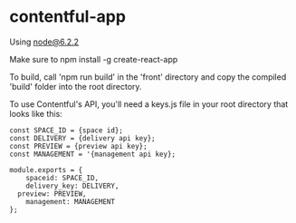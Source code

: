 # contentful-app

Using node@6.2.2

Make sure to npm install -g create-react-app

To build, call 'npm run build' in the 'front' directory and copy the compiled 'build' folder into the root directory.

To use Contentful's API, you'll need a keys.js file in your root directory that looks like this:
```
const SPACE_ID = {space id};
const DELIVERY = {delivery api key};
const PREVIEW = {preview api key};
const MANAGEMENT = '{management api key};

module.exports = {
	spaceid: SPACE_ID,
	delivery_key: DELIVERY,
  preview: PREVIEW,
	management: MANAGEMENT
};
```
